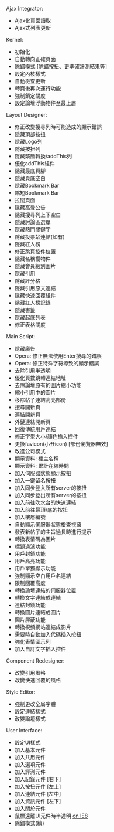 Ajax Integrator:

  * Ajax化頁面讀取
  * Ajax式列表更新

Kernel:

  * 初始化
  * 自動轉向正確頁面
  * 除錯模式 [除錯按扭、更準確評測結果等]
  * 設定內核樣式
  * 自動檢查更新
  * 轉頁後再次運行功能
  * 強制鎖定闊度
  * 設定論壇浮動物件至最上層

Layout Designer:

  * 修正改變搜尋列時可能造成的顯示錯誤
  * 隱藏頂部按扭
  * 隱藏Logo列
  * 隱藏按扭列
  * 隱藏繁簡轉換/addThis列
  * 優化addThis組件
  * 隱藏最底頁腳
  * 隱藏頁底空白
  * 隱藏Bookmark Bar
  * 縮短Bookmark Bar
  * 拉闊頁面
  * 隱藏高登公告
  * 隱藏搜尋列上下空白
  * 隱藏討論區選單
  * 隱藏熱門關鍵字
  * 隱藏投票站連結(如有)
  * 隱藏紅人榜
  * 修正跳頁控件位置
  * 隱藏名稱欄物件
  * 隱藏會員級別圖片
  * 隱藏引用
  * 隱藏評分格
  * 隱藏引用原文連結
  * 隱藏快速回覆組件
  * 隱藏紅人榜記錄
  * 隱藏書籤
  * 隱藏起底列表
  * 修正表格闊度

Main Script:

  * 隱藏廣告
  * Opera: 修正無法使用Enter搜尋的錯誤
  * Opera: 修正特殊字符導致的顯示錯誤
  * 去除引用半透明
  * 優化頁數跳轉連結地址
  * 去除論壇原有的圖片縮小功能
  * 縮小引用中的圖片
  * 移除帖子連結高亮部份
  * 搜尋開新頁
  * 連結開新頁
  * 外鏈連結開新頁
  * 回復傳統用戶連結
  * 修正字型大小/顏色插入控件
  * 更換favicon(小丑icon) [部份瀏覽器無效]
  * 改進公司模式
  * 顯示資料: 樓主名稱
  * 顯示資料: 累計在線時間
  * 加入伺服器狀態顯示按扭
  * 加入一鍵留名按扭
  * 加入同步登入所有server的按扭
  * 加入同步登出所有server的按扭
  * 加入前往吹水台的快速連結
  * 加入前往最頂/底的按扭
  * 加入樓層編號
  * 自動顯示伺服器狀態檢查視窗
  * 發表新帖子的主旨過長時進行提示
  * 轉換表情碼為圖片
  * 標題過濾功能
  * 用戶封鎖功能
  * 用戶高亮功能
  * 用戶單獨顯示功能
  * 強制顯示空白用戶名連結
  * 限制回覆高度
  * 轉換論壇連結的伺服器位置
  * 轉換文字連結成連結
  * 連結封鎖功能
  * 轉換圖片連結成圖片
  * 圖片屏蔽功能
  * 轉換視頻網站連結成影片
  * 需要時自動加入代碼插入按扭
  * 強化表情圖示列
  * 加入自訂文字插入控件

Component Redesigner:

  * 改變引用風格
  * 改變快速回覆的風格

Style Editor:

  * 強制更改全局字體
  * 設定連結樣式
  * 改變論壇樣式

User Interface:

  * 設定UI樣式
  * 加入基本元件
  * 加入共用元件
  * 加入選項元件
  * 加入評測元件
  * 加入記錄元件 [右下]
  * 加入按扭元件 [左上]
  * 加入連結元件 [左中]
  * 加入資訊元件 [左下]
  * 加入關於元件
  * 鼠標遠離UI元件時半透明 [on IE8](buggy.md)
  * 除錯模式(續)